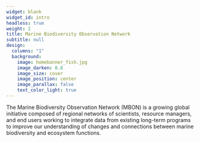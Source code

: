 ```yaml
---
widget: blank
widget_id: intro
headless: true
weight: 1
title: Marine Biodiversity Observation Network
subtitle: null
design:
  columns: "1"
  background:
    image: homebanner_fish.jpg
    image_darken: 0.8
    image_size: cover
    image_position: center
    image_parallax: false
    text_color_light: true
---
```

The Marine Biodiversity Observation Network (MBON) is a growing global initiative composed of regional networks of scientists, resource managers, and end users working to integrate data from existing long-term programs to improve our understanding of changes and connections between marine biodiversity and ecosystem functions.
